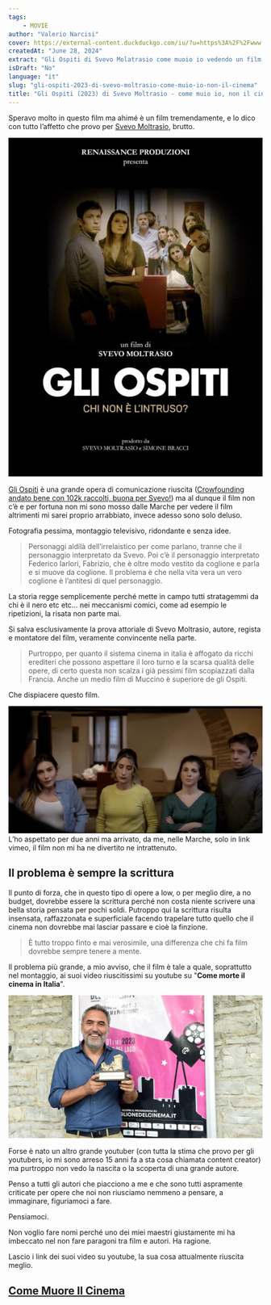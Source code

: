```yaml
---
tags: 
    - MOVIE
author: "Valerio Narcisi"
cover: https://external-content.duckduckgo.com/iu/?u=https%3A%2F%2Fwww.filmforlife.org%2Fwp-content%2Fuploads%2F2023%2F01%2FSchermata-2023-01-10-alle-10.31.35-678x381.png&f=1&nofb=1&ipt=9180b2d2dc24370e01b39497111cca24a6ca4cb1b104784399c52fcd9e8fd9e2&ipo=images
createdAt: "June 28, 2024"
extract: "Gli Ospiti di Svevo Molatrasio come muoio io vedendo un film di cui non ne capisco l’hype."
isDraft: "No"
language: "it"
slug: "gli-ospiti-2023-di-svevo-moltrasio-come-muio-io-non-il-cinema"
title: "Gli Ospiti (2023) di Svevo Moltrasio - come muio io, non il cinema"
---
```


Speravo molto in questo film ma ahimé è un film tremendamente, e lo dico con tutto l’affetto che provo per [Svevo Moltrasio](https://letterboxd.com/film/gli-ospiti/), brutto.

![Untitled](Gli_Ospiti_e26314479bdf4e4d80d3d1551865d69b/Untitled.png)

[Gli Ospiti](https://letterboxd.com/film/gli-ospiti/) è una grande opera di comunicazione riuscita ([Crowfounding andato bene con 102k raccolti, buona per Svevo!](https://it.tipeee.com/gli-ospiti)) ma al dunque il film non c’è e per fortuna non mi sono mosso dalle Marche per vedere il film altrimenti mi sarei proprio arrabbiato, invece adesso sono solo deluso.

Fotografia pessima, montaggio televisivo, ridondante e senza idee.

> Personaggi aldilà dell’irrelaistico per come parlano, tranne che il personaggio interpretato da Svevo. Poi c’è il personaggio interpretato  Federico Iarlori, Fabrizio, che è oltre modo vestito da coglione e parla e si muove da coglione. Il problema è che nella vita vera un vero coglione è l’antitesi di quel personaggio.

La storia regge semplicemente perché mette in campo tutti stratagemmi da chi è il nero etc etc… nei meccanismi comici, come ad esempio le ripetizioni, la risata non parte mai.

Si salva esclusivamente la prova attoriale di Svevo Moltrasio, autore, regista e montatore del film, veramente convincente nella parte.

> Purtroppo, per quanto il sistema cinema in italia è affogato da ricchi erediteri che possono aspettare il loro turno e la scarsa qualità delle opere, di certo questa non scalza i già pessimi film scopiazzati dalla Francia. Anche un medio film di Muccino è superiore de gli Ospiti.

Che dispiacere questo film. 


![Untitled](Gli_Ospiti_e26314479bdf4e4d80d3d1551865d69b/Untitled%201.png)
L’ho aspettato per due anni ma arrivato, da me, nelle Marche, solo in link vimeo, il film non mi ha ne divertito ne intrattenuto. 

## Il problema è sempre la scrittura

Il punto di forza, che in questo tipo di opere a low, o per meglio dire, a no budget, dovrebbe essere la scrittura perché non costa niente scrivere una bella storia pensata per pochi soldi. 
Putroppo qui la scrittura risulta insensata, raffazzonata e superficiale facendo trapelare tutto quello che il cinema non dovrebbe mai lasciar passare e cioè la finzione.

> È tutto troppo finto e mai verosimile, una differenza che chi fa film dovrebbe sempre tenere a mente.

Il problema più grande, a mio avviso, che il film è tale a quale, soprattutto nel montaggio, ai suoi video riuscitissimi su youtube su "**Come morte il cinema in Italia**".

![Untitled](Gli_Ospiti_e26314479bdf4e4d80d3d1551865d69b/Untitled%202.png)

Forse è nato un altro grande youtuber (con tutta la stima che provo per gli youtubers, io mi sono arreso 15 anni fa a sta cosa chiamata content creator) ma purtroppo non vedo la nascita o la scoperta di una grande autore.

Penso a tutti gli autori che piacciono a me e che sono tutti aspramente criticate per opere che noi non riusciamo nemmeno a pensare, a immaginare, figuriamoci a fare.

Pensiamoci.

Non voglio fare nomi perché uno dei miei maestri giustamente mi ha imbeccato nel non fare paragoni tra film e autori. Ha ragione.

Lascio i link dei suoi video su youtube, la sua cosa attualmente riuscita meglio.

## [Come Muore Il Cinema](https://www.youtube.com/watch?v=5Qa4F1g9pSY&t=5s)